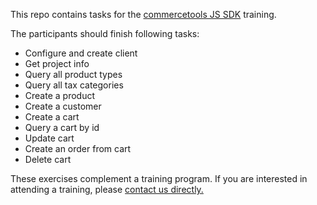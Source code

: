 This repo contains tasks for the [commercetools JS SDK](https://github.com/commercetools/nodejs) training.

The participants should finish following tasks:
- Configure and create client
- Get project info
- Query all product types
- Query all tax categories
- Create a product
- Create a customer
- Create a cart
- Query a cart by id
- Update cart
- Create an order from cart
- Delete cart

These exercises complement a training program.  If you are interested
in attending a training, please [contact us directly.](https://ok.commercetools.com/contact-us-en)